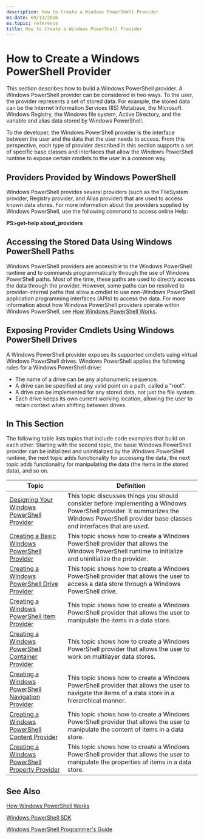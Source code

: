 ```yaml
---
description: How to Create a Windows PowerShell Provider
ms.date: 09/13/2016
ms.topic: reference
title: How to Create a Windows PowerShell Provider
---
```

# How to Create a Windows PowerShell Provider

This section describes how to build a Windows PowerShell provider. A Windows PowerShell provider can
be considered in two ways. To the user, the provider represents a set of stored data. For example,
the stored data can be the Internet Information Services (IIS) Metabase, the Microsoft Windows
Registry, the Windows file system, Active Directory, and the variable and alias data stored by
Windows PowerShell.

To the developer, the Windows PowerShell provider is the interface between the user and the data
that the user needs to access. From this perspective, each type of provider described in this
section supports a set of specific base classes and interfaces that allow the Windows PowerShell
runtime to expose certain cmdlets to the user in a common way.

## Providers Provided by Windows PowerShell

Windows PowerShell provides several providers (such as the FileSystem provider, Registry provider,
and Alias provider) that are used to access known data stores. For more information about the
providers supplied by Windows PowerShell, use the following command to access online Help:

**PS>get-help about_providers**

## Accessing the Stored Data Using Windows PowerShell Paths

Windows PowerShell providers are accessible to the Windows PowerShell runtime and to commands
programmatically through the use of Windows PowerShell paths. Most of the time, these paths are used
to directly access the data through the provider. However, some paths can be resolved to
provider-internal paths that allow a cmdlet to use non-Windows PowerShell application programming
interfaces (APIs) to access the data. For more information about how Windows PowerShell providers
operate within Windows PowerShell, see
[How Windows PowerShell Works](/previous-versions/ms714658(v=vs.85)).

## Exposing Provider Cmdlets Using Windows PowerShell Drives

A Windows PowerShell provider exposes its supported cmdlets using virtual Windows PowerShell drives.
Windows PowerShell applies the following rules for a Windows PowerShell drive:

- The name of a drive can be any alphanumeric sequence.
- A drive can be specified at any valid point on a path, called a "root".
- A drive can be implemented for any stored data, not just the file system.
- Each drive keeps its own current working location, allowing the user to retain context when
  shifting between drives.

## In This Section

The following table lists topics that include code examples that build on each other. Starting with
the second topic, the basic Windows PowerShell provider can be initialized and uninitialized by the
Windows PowerShell runtime, the next topic adds functionality for accessing the data, the next topic
adds functionality for manipulating the data (the items in the stored data), and so on.

|                                                    Topic                                                    |                                                                                         Definition                                                                                          |
| ----------------------------------------------------------------------------------------------------------- | ------------------------------------------------------------------------------------------------------------------------------------------------------------------------------------------- |
| [Designing Your Windows PowerShell Provider](./designing-your-windows-powershell-provider.md)               | This topic discusses things you should consider before implementing a Windows PowerShell provider. It summarizes the Windows PowerShell provider base classes and interfaces that are used. |
| [Creating a Basic Windows PowerShell Provider](./creating-a-basic-windows-powershell-provider.md)           | This topic shows how to create a Windows PowerShell provider that allows the Windows PowerShell runtime to initialize and uninitialize the provider.                                        |
| [Creating a Windows PowerShell Drive Provider](./creating-a-windows-powershell-drive-provider.md)           | This topic shows how to create a Windows PowerShell provider that allows the user to access a data store through a Windows PowerShell drive.                                                |
| [Creating a Windows PowerShell Item Provider](./creating-a-windows-powershell-item-provider.md)             | This topic shows how to create a Windows PowerShell provider that allows the user to manipulate the items in a data store.                                                                  |
| [Creating a Windows PowerShell Container Provider](./creating-a-windows-powershell-container-provider.md)   | This topic shows how to create a Windows PowerShell provider that allows the user to work on multilayer data stores.                                                                        |
| [Creating a Windows PowerShell Navigation Provider](./creating-a-windows-powershell-navigation-provider.md) | This topic shows how to create a Windows PowerShell provider that allows the user to navigate the items of a data store in a hierarchical manner.                                           |
| [Creating a Windows PowerShell Content Provider](./creating-a-windows-powershell-content-provider.md)       | This topic shows how to create a Windows PowerShell provider that allows the user to manipulate the content of items in a data store.                                                       |
| [Creating a Windows PowerShell Property Provider](./creating-a-windows-powershell-property-provider.md)     | This topic shows how to create a Windows PowerShell provider that allows the user to manipulate the properties of items in a data store.                                                    |

## See Also

[How Windows PowerShell Works](/previous-versions/ms714658(v=vs.85))

[Windows PowerShell SDK](../windows-powershell-reference.md)

[Windows PowerShell Programmer's Guide](./windows-powershell-programmer-s-guide.md)
